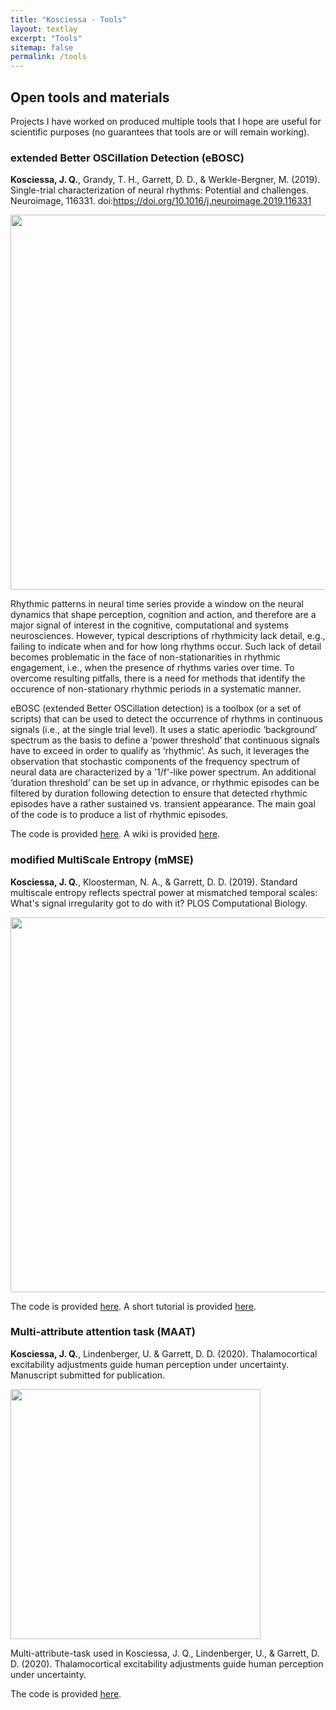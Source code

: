 ```yaml
---
title: "Kosciessa - Tools"
layout: textlay
excerpt: "Tools"
sitemap: false
permalink: /tools
---
```


<h2>Open tools and materials</h2>

Projects I have worked on produced multiple tools that I hope are useful for scientific purposes (no guarantees that tools are or will remain working).

### extended Better OSCillation Detection (eBOSC)

**Kosciessa, J. Q.**, Grandy, T. H., Garrett, D. D., & Werkle-Bergner, M. (2019). Single-trial characterization of neural rhythms: Potential and challenges. Neuroimage, 116331. doi:https://doi.org/10.1016/j.neuroimage.2019.116331

<img class="img-responsive" src="{{ site.url }}{{ site.baseurl }}/images/rhythm.jpeg" style="width: 600px">

Rhythmic patterns in neural time series provide a window on the neural dynamics that shape perception, cognition and action, and therefore are a major signal of interest in the cognitive, computational and systems neurosciences. However, typical descriptions of rhythmicity lack detail, e.g., failing to indicate when and for how long rhythms occur. Such lack of detail becomes problematic in the face of non-stationarities in rhythmic engagement, i.e., when the presence of rhythms varies over time. To overcome resulting pitfalls, there is a need for methods that identify the occurence of non-stationary rhythmic periods in a systematic manner.

eBOSC (extended Better OSCillation detection) is a toolbox (or a set of scripts) that can be used to detect the occurrence of rhythms in continuous signals (i.e., at the single trial level). It uses a static aperiodic ‘background’ spectrum as the basis to define a ‘power threshold’ that continuous signals have to exceed in order to qualify as ‘rhythmic’. As such, it leverages the observation that stochastic components of the frequency spectrum of neural data are characterized by a '1/f'-like power spectrum. An additional ‘duration threshold’ can be set up in advance, or rhythmic episodes can be filtered by duration following detection to ensure that detected rhythmic episodes have a rather sustained vs. transient appearance. The main goal of the code is to produce a list of rhythmic episodes.

The code is provided [here](https://github.com/jkosciessa/eBOSC).
A wiki is provided [here](https://github.com/jkosciessa/eBOSC/wiki).

### modified MultiScale Entropy (mMSE)

**Kosciessa, J. Q.**, Kloosterman, N. A., & Garrett, D. D. (2019). Standard multiscale entropy reflects spectral power at mismatched temporal scales: What's signal irregularity got to do with it? PLOS Computational Biology.

<img class="img-responsive" src="{{ site.url }}{{ site.baseurl }}/images/mse.png" style="width: 600px">

The code is provided [here](https://github.com/LNDG/mMSE).
A short tutorial is provided [here](https://www.fieldtriptoolbox.org/example/entropy_analysis).

### Multi-attribute attention task (MAAT)

**Kosciessa, J. Q.**, Lindenberger, U. & Garrett, D. D. (2020). Thalamocortical excitability adjustments guide human perception under uncertainty. Manuscript submitted for publication.

<img class="img-responsive" src="{{ site.url }}{{ site.baseurl }}/images/MAAT.gif" style="width: 400px">

Multi-attribute-task used in Kosciessa, J. Q., Lindenberger, U., & Garrett, D. D. (2020). Thalamocortical excitability adjustments guide human perception under uncertainty.

The code is provided [here](https://git.mpib-berlin.mpg.de/LNDG/multi-attribute-task).